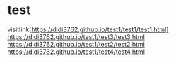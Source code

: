 # test
visitlink[https://didi3762.github.io/test1/test1/test1.html]
https://didi3762.github.io/test1/test3/test3.html
https://didi3762.github.io/test1/test2/test2.html
https://didi3762.github.io/test1/test4/test4.html
